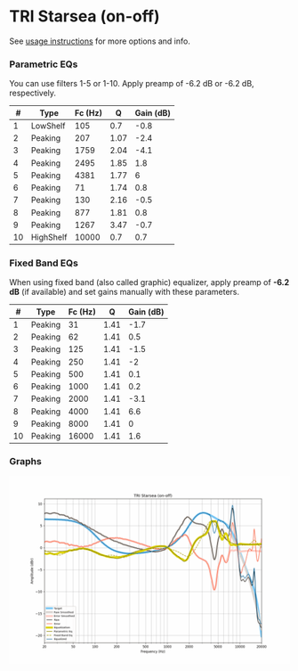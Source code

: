 # TRI Starsea (on-off)
See [usage instructions](https://github.com/jaakkopasanen/AutoEq#usage) for more options and info.

### Parametric EQs
You can use filters 1-5 or 1-10. Apply preamp of -6.2 dB or -6.2 dB, respectively.

|   # | Type      |   Fc (Hz) |    Q |   Gain (dB) |
|-----|-----------|-----------|------|-------------|
|   1 | LowShelf  |       105 | 0.7  |        -0.8 |
|   2 | Peaking   |       207 | 1.07 |        -2.4 |
|   3 | Peaking   |      1759 | 2.04 |        -4.1 |
|   4 | Peaking   |      2495 | 1.85 |         1.8 |
|   5 | Peaking   |      4381 | 1.77 |         6   |
|   6 | Peaking   |        71 | 1.74 |         0.8 |
|   7 | Peaking   |       130 | 2.16 |        -0.5 |
|   8 | Peaking   |       877 | 1.81 |         0.8 |
|   9 | Peaking   |      1267 | 3.47 |        -0.7 |
|  10 | HighShelf |     10000 | 0.7  |         0.7 |

### Fixed Band EQs
When using fixed band (also called graphic) equalizer, apply preamp of **-6.2 dB** (if available) and set gains manually with these parameters.

|   # | Type    |   Fc (Hz) |    Q |   Gain (dB) |
|-----|---------|-----------|------|-------------|
|   1 | Peaking |        31 | 1.41 |        -1.7 |
|   2 | Peaking |        62 | 1.41 |         0.5 |
|   3 | Peaking |       125 | 1.41 |        -1.5 |
|   4 | Peaking |       250 | 1.41 |        -2   |
|   5 | Peaking |       500 | 1.41 |         0.1 |
|   6 | Peaking |      1000 | 1.41 |         0.2 |
|   7 | Peaking |      2000 | 1.41 |        -3.1 |
|   8 | Peaking |      4000 | 1.41 |         6.6 |
|   9 | Peaking |      8000 | 1.41 |         0   |
|  10 | Peaking |     16000 | 1.41 |         1.6 |

### Graphs
![](./TRI%20Starsea%20(on-off).png)
